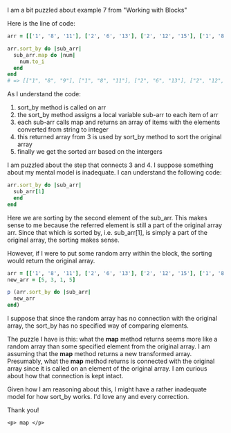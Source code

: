 I am a bit puzzled about example 7 from "Working with Blocks"

Here is the line of code:

```ruby
arr = [['1', '8', '11'], ['2', '6', '13'], ['2', '12', '15'], ['1', '8', '9']]

arr.sort_by do |sub_arr|
  sub_arr.map do |num|
    num.to_i
  end
end
# => [["1", "8", "9"], ["1", "8", "11"], ["2", "6", "13"], ["2", "12", "15"]]
```

As I understand the code:
  1. sort_by method is called on arr
  2. the sort_by method assigns a local variable sub-arr to each item of arr
  3. each sub-arr calls map and returns an array of items with the elements converted from string to integer
  4. this returned array from 3 is used by sort_by method to sort the original array
  5. finally we get the sorted arr based on the intergers

I am puzzled about the step that connects 3 and 4. I suppose something about my mental model is inadequate. I can understand the following code: 

```ruby
arr.sort_by do |sub_arr|
  sub_arr[1]
  end
end
```

Here we are sorting by the second element of the sub_arr. This makes sense to me because the referred element is still a part of the original array arr. Since that which is sorted by, i.e. sub_arr[1], is simply a part of the original array, the sorting makes sense. 

However, if I were to put some random arry within the block, the sorting would return the original array. 

```ruby
arr = [['1', '8', '11'], ['2', '6', '13'], ['2', '12', '15'], ['1', '8', '9']]
new_arr = [5, 3, 1, 5]

p (arr.sort_by do |sub_arr|
  new_arr
end)
```
I suppose that since the random array has no connection with the original array, the sort_by has no specified way of comparing elements.

The puzzle I have is this: what the **map** method returns seems more like a random array than some specified element from the original array. I am assuming that the **map** method returns a new transformed array. Presumably, what the **map** method returns is connected with the original array since it is called on an element of the original array. I am curious about how that connection is kept intact.

Given how I am reasoning about this, I might have a rather inadequate model for how sort_by works. I'd love any and every correction. 

Thank you!

`<p> map </p>`